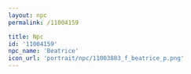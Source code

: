 ```yaml
---
layout: npc
permalink: /11004159

title: Npc
id: '11004159'
npc_name: 'Beatrice'
icon_url: 'portrait/npc/11003883_f_beatrice_p.png'
---
```

